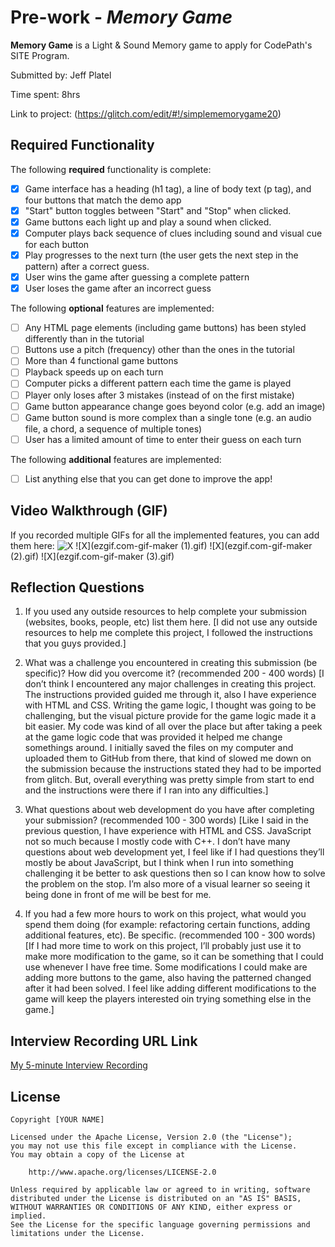 # Pre-work - *Memory Game*

**Memory Game** is a Light & Sound Memory game to apply for CodePath's SITE Program.

Submitted by: Jeff Platel

Time spent: 8hrs

Link to project: (https://glitch.com/edit/#!/simplememorygame20)

## Required Functionality

The following **required** functionality is complete:

* [X] Game interface has a heading (h1 tag), a line of body text (p tag), and four buttons that match the demo app
* [X] "Start" button toggles between "Start" and "Stop" when clicked.
* [X] Game buttons each light up and play a sound when clicked.
* [X] Computer plays back sequence of clues including sound and visual cue for each button
* [X] Play progresses to the next turn (the user gets the next step in the pattern) after a correct guess.
* [X] User wins the game after guessing a complete pattern
* [X] User loses the game after an incorrect guess

The following **optional** features are implemented:

* [ ] Any HTML page elements (including game buttons) has been styled differently than in the tutorial
* [ ] Buttons use a pitch (frequency) other than the ones in the tutorial
* [ ] More than 4 functional game buttons
* [ ] Playback speeds up on each turn
* [ ] Computer picks a different pattern each time the game is played
* [ ] Player only loses after 3 mistakes (instead of on the first mistake)
* [ ] Game button appearance change goes beyond color (e.g. add an image)
* [ ] Game button sound is more complex than a single tone (e.g. an audio file, a chord, a sequence of multiple tones)
* [ ] User has a limited amount of time to enter their guess on each turn

The following **additional** features are implemented:

- [ ] List anything else that you can get done to improve the app!

## Video Walkthrough (GIF)

If you recorded multiple GIFs for all the implemented features, you can add them here:
![X](ezgif.com-gif-maker.gif)
![X](ezgif.com-gif-maker (1).gif)
![X](ezgif.com-gif-maker (2).gif)
![X](ezgif.com-gif-maker (3).gif)

## Reflection Questions
1. If you used any outside resources to help complete your submission (websites, books, people, etc) list them here.
[I did not use any outside resources to help me complete this project, I followed the instructions that you guys provided.]

2. What was a challenge you encountered in creating this submission (be specific)? How did you overcome it? (recommended 200 - 400 words)
[I don’t think I encountered any major challenges in creating this project. The instructions provided guided me through it, also I have experience with HTML and CSS. Writing the game logic, I thought was going to be challenging, but the visual picture provide for the game logic made it a bit easier. My code was kind of all over the place but after taking a peek at the game logic code that was provided it helped me change somethings around. I initially saved the files on my computer and uploaded them to GitHub from there, that kind of slowed me down on the submission because the instructions stated they had to be imported from glitch. But, overall everything was pretty simple from start to end and the instructions were there if I ran into any difficulties.]

3. What questions about web development do you have after completing your submission? (recommended 100 - 300 words)
[Like I said in the previous question, I have experience with HTML and CSS. JavaScript not so much because I mostly code with C++. I don’t have many questions about web development yet, I feel like if I had questions they’ll mostly be about JavaScript, but I think when I run into something challenging it be better to ask questions then so I can know how to solve the problem on the stop. I’m also more of a visual learner so seeing it being done in front of me will be best for me.

4. If you had a few more hours to work on this project, what would you spend them doing (for example: refactoring certain functions, adding additional features, etc). Be specific. (recommended 100 - 300 words)
[If I had more time to work on this project, I’ll probably just use it to make more modification to the game, so it can be something that I could use whenever I have free time. Some modifications I could make are adding more buttons to the game, also having the patterned changed after it had been solved. I feel like adding different modifications to the game will keep the players interested oin trying something else in the game.]

## Interview Recording URL Link

[My 5-minute Interview Recording](your-link-here)


## License

    Copyright [YOUR NAME]

    Licensed under the Apache License, Version 2.0 (the "License");
    you may not use this file except in compliance with the License.
    You may obtain a copy of the License at

        http://www.apache.org/licenses/LICENSE-2.0

    Unless required by applicable law or agreed to in writing, software
    distributed under the License is distributed on an "AS IS" BASIS,
    WITHOUT WARRANTIES OR CONDITIONS OF ANY KIND, either express or implied.
    See the License for the specific language governing permissions and
    limitations under the License.
